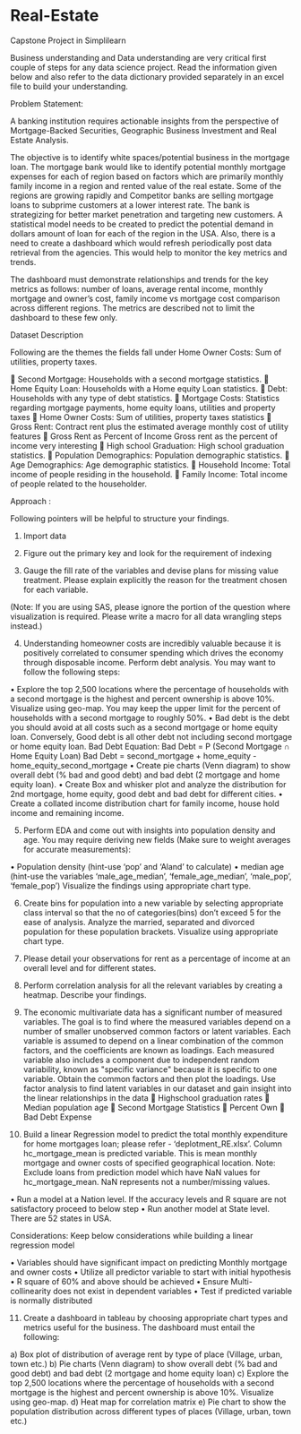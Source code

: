 # Real-Estate
Capstone Project in Simplilearn

Business understanding and Data understanding are very critical first couple of steps for any data science project. Read the information given below and also refer to the data dictionary provided separately in an excel file to build your understanding.

Problem Statement:

A banking institution requires actionable insights from the perspective of Mortgage-Backed Securities, Geographic Business Investment and Real Estate Analysis. 

The objective is to identify white spaces/potential business in the mortgage loan. The mortgage bank would like to identify potential monthly mortgage expenses for each of region based on factors which are primarily monthly family income in a region and rented value of the real estate. Some of the regions are growing rapidly and Competitor banks are selling mortgage loans to subprime customers at a lower interest rate. The bank is strategizing for better market penetration and targeting new customers. A statistical model needs to be created to predict the potential demand in dollars amount of loan for each of the region in the USA. Also, there is a need to create a dashboard which would refresh periodically post data retrieval from the agencies. This would help to monitor the key metrics and trends.

The dashboard must demonstrate relationships and trends for the key metrics as follows:  number of loans, average rental income, monthly mortgage and owner’s cost, family income vs mortgage cost comparison across different regions. The metrics are described not to limit the dashboard to these few only. 

Dataset Description

Following are the themes the fields fall under Home Owner Costs: Sum of utilities, property taxes.

	Second Mortgage: Households with a second mortgage statistics.
	Home Equity Loan: Households with a Home equity Loan statistics.
	Debt: Households with any type of debt statistics.
	Mortgage Costs: Statistics regarding mortgage payments, home equity loans, utilities and property taxes
	Home Owner Costs: Sum of utilities, property taxes statistics
	Gross Rent: Contract rent plus the estimated average monthly cost of utility features
	Gross Rent as Percent of Income Gross rent as the percent of income very interesting
	High school Graduation: High school graduation statistics.
	Population Demographics: Population demographic statistics.
	Age Demographics: Age demographic statistics.
	Household Income: Total income of people residing in the household.
	Family Income: Total income of people related to the householder.





Approach :

Following pointers will be helpful to structure your findings.   

1.	Import data 

2.	Figure out the primary key and look for the requirement of indexing

3.	Gauge the fill rate of the variables and devise plans for missing value treatment. Please explain explicitly the reason for the treatment chosen for each variable. 

(Note: If you are using SAS, please ignore the portion of the question where visualization is required. Please write a macro for all data wrangling steps instead.)

4.	Understanding homeowner costs are incredibly valuable because it is positively correlated to consumer spending which drives the economy through disposable income. Perform debt analysis. You may want to follow the following steps:

•	Explore the top 2,500 locations where the percentage of households with a second mortgage is the highest and percent ownership is above 10%. Visualize using geo-map. You may keep the upper limit for the percent of households with a second mortgage to roughly 50%.
•	Bad debt is the debt you should avoid at all costs such as a second mortgage or home equity loan. Conversely, Good debt is all other debt not including second mortgage or home equity loan.
Bad Debt Equation:
Bad Debt = P (Second Mortgage ∩ Home Equity Loan)
Bad Debt = second_mortgage + home_equity - home_equity_second_mortgage 
•	Create pie charts (Venn diagram) to show overall debt (% bad and good debt) and bad debt (2 mortgage and home equity loan).
•	Create Box and whisker plot and analyze the distribution for 2nd mortgage, home equity, good debt and bad debt for different cities. 
•	Create a collated income distribution chart for family income, house hold income and remaining income. 

5.	Perform EDA and come out with insights into population density and age. You may require deriving new fields (Make sure to weight averages for accurate measurements): 

•	Population density (hint-use ‘pop’ and ‘Aland’ to calculate)
•	median age (hint-use the variables ‘male_age_median’, ‘female_age_median’, ‘male_pop’, ‘female_pop’)
Visualize the findings using appropriate chart type.

6.	Create bins for population into a new variable by selecting appropriate class interval so that the no of categories(bins) don’t exceed 5 for the ease of analysis. Analyze the married, separated and divorced population for these population brackets. Visualize using appropriate chart type.

7.	Please detail your observations for rent as a percentage of income at an overall level and for different states.

8.	Perform correlation analysis for all the relevant variables by creating a heatmap. Describe your findings. 

9.	The economic multivariate data has a significant number of measured variables. The goal is to find where the measured variables depend on a number of smaller unobserved common factors or latent variables. Each variable is assumed to depend on a linear combination of the common factors, and the coefficients are known as loadings. Each measured variable also includes a component due to independent random variability, known as "specific variance" because it is specific to one variable. Obtain the common factors and then plot the loadings. Use factor analysis to find latent variables in our dataset and gain insight into the linear relationships in the data
	Highschool graduation rates
	Median population age
	Second Mortgage Statistics
	Percent Own
	Bad Debt Expense

10.	Build a linear Regression model to predict the total monthly expenditure for home mortgages loan; please refer - ‘deplotment_RE.xlsx’. 
Column hc_mortgage_mean is predicted variable. This is mean monthly mortgage and owner costs of specified geographical location.
Note: Exclude loans from prediction model which have NaN values for hc_mortgage_mean. NaN represents not a number/missing values.

•	Run a model at a Nation level. If the accuracy levels and R square are not satisfactory proceed to below step
•	Run another model at State level. There are 52 states in USA.

Considerations: Keep below considerations while building a linear regression model

•	Variables should have significant impact on predicting Monthly mortgage and owner costs
•	Utilize all predictor variable to start with initial hypothesis
•	R square of 60% and above should be achieved
•	Ensure Multi-collinearity does not exist in dependent variables
•	Test if predicted variable is normally distributed

11.	Create a dashboard in tableau by choosing appropriate chart types and metrics useful for the business. The dashboard must entail the following:

a)	Box plot of distribution of average rent by type of place (Village, urban, town etc.)
b)	Pie charts (Venn diagram) to show overall debt (% bad and good debt) and bad debt (2 mortgage and home equity loan)
c)	Explore the top 2,500 locations where the percentage of households with a second mortgage is the highest and percent ownership is above 10%. Visualize using geo-map.
d)	Heat map for correlation matrix
e)	Pie chart to show the population distribution across different types of places (Village, urban, town etc.)






